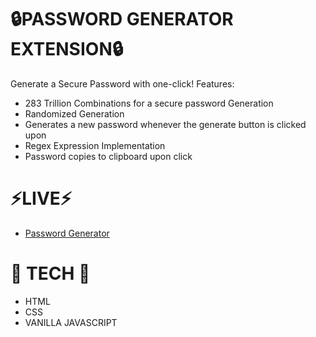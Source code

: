 # 🔒PASSWORD GENERATOR EXTENSION🔒
Generate a Secure Password with one-click!
Features: 
- 283 Trillion Combinations for a secure password Generation
- Randomized Generation
- Generates a new password whenever the generate button is clicked upon
- Regex Expression Implementation
- Password copies to clipboard upon click

# ⚡LIVE⚡
- [Password Generator](https://passwordgenerator-pi-beryl.vercel.app/)

# 🤖 TECH 🤖
- HTML
- CSS
- VANILLA JAVASCRIPT

